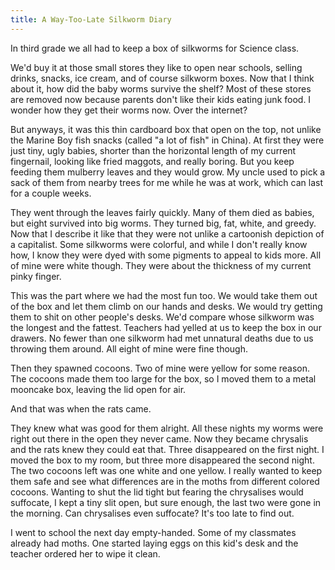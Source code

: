 ```yaml
---
title: A Way-Too-Late Silkworm Diary
---
```


In third grade we all had to keep a box of silkworms for Science class.

We'd buy it at those small stores they like to open near schools, selling drinks, snacks, ice cream, and of course silkworm boxes. Now that I think about it, how did the baby worms survive the shelf?  Most of these stores are removed now because parents don't like their kids eating junk food. I wonder how they get their worms now. Over the internet?

But anyways, it was this thin cardboard box that open on the top, not unlike the Marine Boy fish snacks (called "a lot of fish" in China). At first they were just tiny, ugly babies, shorter than the horizontal length of my current fingernail, looking like fried maggots, and really boring. But you keep feeding them mulberry leaves and they would grow. My uncle used to pick a sack of them from nearby trees for me while he was at work, which can last for a couple weeks.

They went through the leaves fairly quickly. Many of them died as babies, but eight survived into big worms. They turned big, fat, white, and greedy. Now that I describe it like that they were not unlike a cartoonish depiction of a capitalist. Some silkworms were colorful, and while I don't really know how, I know they were dyed with some pigments to appeal to kids more. All of mine were white though. They were about the thickness of my current pinky finger.

This was the part where we had the most fun too. We would take them out of the box and let them climb on our hands and desks. We would try getting them to shit on other people's desks. We'd compare whose silkworm was the longest and the fattest. Teachers had yelled at us to keep the box in our drawers. No fewer than one silkworm had met unnatural deaths due to us throwing them around. All eight of mine were fine though.

Then they spawned cocoons. Two of mine were yellow for some reason. The cocoons made them too large for the box, so I moved them to a metal mooncake box, leaving the lid open for air.

And that was when the rats came.

They knew what was good for them alright. All these nights my worms were right out there in the open they never came. Now  they became chrysalis and the rats knew they could eat that. Three disappeared on the first night. I moved the box to my room, but three more disappeared the second night. The two cocoons left was one white and one yellow. I really wanted to keep them safe and see what differences are in the moths from different colored cocoons. Wanting to shut the lid tight but fearing the chrysalises would suffocate, I kept a tiny slit open, but sure enough, the last two were gone in the morning. Can chrysalises even suffocate? It's too late to find out.

I went to school the next day empty-handed. Some of my classmates already had moths. One started laying eggs on this kid's desk and the teacher ordered her to wipe it clean.
